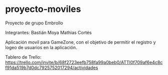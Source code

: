 # proyecto-moviles
Proyecto de grupo Embrollo

Integrantes:
Bastián Moya
Mathias Cortés

Aplicación movil para GameZone, con el objetivo de permitir el registro y logeo de usuarios en la aplicación.

Tablero de Trello:
https://trello.com/invite/b/68f2723eefb758fa99a0beb0/ATTI0f709af6e4c8cf91da519b7d0dc7925752017294/actividades
